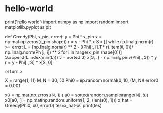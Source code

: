 # hello-world
print('hello world')
import numpy as np
import random
import matplotlib.pyplot as plt


def Greedy(Phi, x_pin, error):
    y = Phi * x_pin
    x = np.mat(np.zeros(x_pin.shape))
    r = y - Phi * x
    S = []
    while np.linalg.norm(r) >= error:
        L = [np.linalg.norm(r) ** 2 - ((Phi[:, i].T * r).item(0, 0))/
             np.linalg.norm(Phi[:, i]) ** 2 for i in range(x_pin.shape[0])]
        S.append(L.index(min(L)))
        S = sorted(S) 
        x[S, :] = np.linalg.pinv(Phi[:, S]) * y
        r = y - Phi[:, S] * x[S, 0]
        
    return x


X = range(1, 11)
M, N = 30, 50
Phi0 = np.random.normal(0, 10, (M, N))
error0 = 0.001

x0 = np.mat(np.zeros((N, 1)))
a0 = sorted(random.sample(range(N), 8))
x0[a0, :] = np.mat(np.random.uniform(1, 2, (len(a0), 1)))
x_hat = Greedy(Phi0, x0, error0)
tes=x_hat-x0
print(tes)
